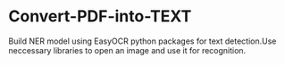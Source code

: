 # Convert-PDF-into-TEXT
Build NER model using EasyOCR python packages for text detection.Use neccessary libraries to open an image and use it for recognition.

